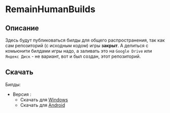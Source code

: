 # RemainHumanBuilds
## Описание
Здесь будут публиковаться билды для общего распространения, так как сам репозиторий (с исходным кодом) игры **закрыт**. А делиться с комьюнити билдами игры надо, а заливать это на `Google Drive` или `Яндекс Диск` - не вариант, вот и был создан, этот репозиторий.
## Скачать
Билды:
- Версия :
  - Скачать для [Windows](https://github.com/romanin-rf/RemainHumanBuilds/releases/download/v0.1-alpha/RemainHuman-0.1-alpha-windows.zip)
  - Скачать для [Android](https://github.com/romanin-rf/RemainHumanBuilds/releases/download/v0.1-alpha/RemainHuman-0.1-alpha-android.apk)
